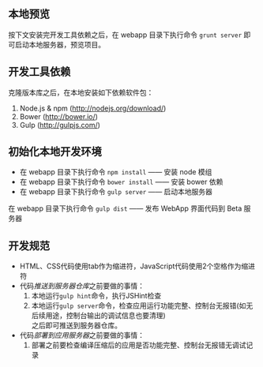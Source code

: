 ## 本地预览

按下文安装完开发工具依赖之后，在 webapp 目录下执行命令 `grunt server` 即可启动本地服务器，预览项目。

## 开发工具依赖

克隆版本库之后，在本地安装如下依赖软件包：

1. Node.js & npm (http://nodejs.org/download/)
2. Bower (http://bower.io/)
3. Gulp (http://gulpjs.com/)

## 初始化本地开发环境

- 在 webapp 目录下执行命令 `npm install` —— 安装 node 模组
- 在 webapp 目录下执行命令 `bower install` —— 安装 bower 依赖
- 在 webapp 目录下执行命令 `gulp server` —— 启动本地服务器

在 webapp 目录下执行命令 `gulp dist` —— 发布 WebApp 界面代码到 Beta 服务器

## 开发规范

- HTML、CSS代码使用tab作为缩进符，JavaScript代码使用2个空格作为缩进符
- 代码*推送到服务器仓库*之前要做的事情：
  1. 本地运行`gulp hint`命令，执行JSHint检查
  2. 本地运行`gulp server`命令，检查应用运行功能完整、控制台无报错(如无后续用途，控制台输出的调试信息也要清理)  
  之后即可推送到服务器仓库。
- 代码*部署到应用服务器*之前要做的事情：
  1. 部署之前要检查编译压缩后的应用是否功能完整、控制台无报错无调试记录 

